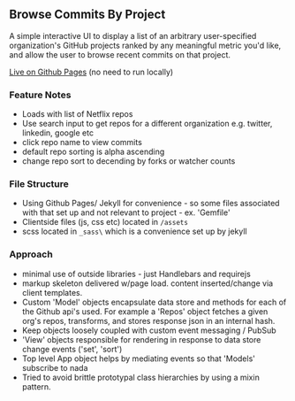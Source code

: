 ## Browse Commits By Project

A simple interactive UI to display a list of an arbitrary user-specified organization's GitHub projects ranked by any meaningful metric you'd like, and allow the user to browse recent commits on that project.

[Live on Github Pages](https://hansbrough.github.io/browseCommitsByProject/) (no need to run locally)

### Feature Notes

* Loads with list of Netflix repos
* Use search input to get repos for a different organization e.g. twitter, linkedin, google etc
* click repo name to view commits
* default repo sorting is alpha ascending
* change repo sort to decending by forks or watcher counts

### File Structure
* Using Github Pages/ Jekyll for convenience - so some files associated with that set up and not relevant to project - ex. 'Gemfile'
* Clientside files (js, css etc) located in `/assets`
* scss located in `_sass\` which is a convenience set up by jekyll


### Approach
* minimal use of outside libraries - just Handlebars and requirejs
* markup skeleton delivered w/page load. content inserted/change via client templates.
* Custom 'Model' objects encapsulate data store and methods for each of the Github api's used. For example a 'Repos' object fetches a given org's repos, transforms, and stores response json in an internal hash.
* Keep objects loosely coupled with custom event messaging / PubSub
* 'View' objects responsible for rendering in response to data store change events ('set', 'sort')
* Top level App object helps by mediating events so that 'Models' subscribe to nada
* Tried to avoid brittle prototypal class hierarchies by using a mixin pattern.
